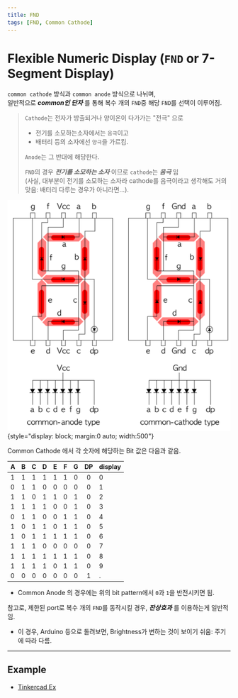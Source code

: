 ```yaml
---
title: FND
tags: [FND, Common Cathode]
---
```


# Flexible Numeric Display (`FND` or 7-Segment Display)

`common cathode` 방식과 `common anode` 방식으로 나뉘며,  
일반적으로 ***common인 단자*** 를 통해 복수 개의 `FND`중 해당 `FND`를 선택이 이루어짐.

> `Cathode`는 전자가 방출되거나 양이온이 다가가는 "전극" 으로  
> 
> * 전기를 소모하는소자에서는 `음극`이고 
> * 배터리 등의 소자에선 `양극`을 가르킴.  
>  
> `Anode`는 그 반대에 해당한다.  
>  
> `FND`의 경우 ***전기를 소모하는 소자*** 이므로 `cathode`는 ***음극*** 임  
> (사실, 대부분이 전기를 소모하는 소자라 cathode를 음극이라고 생각해도 거의 맞음: 배터리 다루는 경우가 아니라면...).

![FND](img/FND.png){style="display: block; margin:0 auto; width:500"}

Common Cathode 에서 각 숫자에 해당하는 Bit 값은 다음과 같음.

| A | B | C | D | E | F | G | DP | display |
|---|:---:|:---:|:---:|:---:|:---:|:---:|:---:|---|
| 1 | 1 | 1 | 1 | 1 | 1 | 0 | 0 | 0 |
| 0 | 1 | 1 | 0 | 0 | 0 | 0 | 0 | 1 |
| 1 | 1 | 0 | 1 | 1 | 0 | 1 | 0 | 2 |
| 1 | 1 | 1 | 1 | 0 | 0 | 1 | 0 | 3 |
| 0 | 1 | 1 | 0 | 0 | 1 | 1 | 0 | 4 |
| 1 | 0 | 1 | 1 | 0 | 1 | 1 | 0 | 5 |
| 1 | 0 | 1 | 1 | 1 | 1 | 1 | 0 | 6 |
| 1 | 1 | 1 | 0 | 0 | 0 | 0 | 0 | 7 |
| 1 | 1 | 1 | 1 | 1 | 1 | 1 | 0 | 8 |
| 1 | 1 | 1 | 1 | 0 | 1 | 1 | 0 | 9 |
| 0 | 0 | 0 | 0 | 0 | 0 | 0 | 1 | . |

* Common Anode 의 경우에는 위의 bit pattern에서  `0`과 `1`을 반전시키면 됨.


참고로, 제한된 port로 복수 개의 `FND`를 동작시킬 경우, ***잔상효과*** 를 이용하는게 일반적임.

* 이 경우, Arduino 등으로 돌려보면, Brightness가 변하는 것이 보이기 쉬움: 주기에 따라 다름.

---

## Example

* [Tinkercad Ex](https://www.tinkercad.com/things/g7iYv4feVBG)

